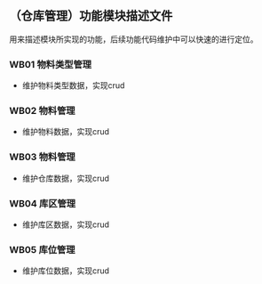 ## （仓库管理）功能模块描述文件
用来描述模块所实现的功能，后续功能代码维护中可以快速的进行定位。

### WB01 物料类型管理
- 维护物料类型数据，实现crud

### WB02 物料管理
- 维护物料数据，实现crud

### WB03 物料管理
- 维护仓库数据，实现crud

### WB04 库区管理
- 维护库区数据，实现crud

### WB05 库位管理
- 维护库位数据，实现crud